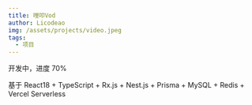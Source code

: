 ```yaml
---
title: 哩叩Vod
author: Licodeao
img: /assets/projects/video.jpeg
tags:
  - 项目
---
```


开发中，进度 70%

基于 React18 + TypeScript + Rx.js + Nest.js + Prisma + MySQL + Redis + Vercel Serverless

